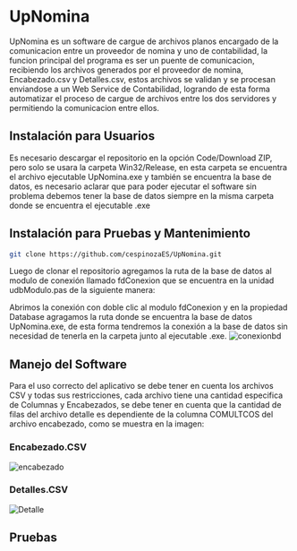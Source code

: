 # UpNomina
UpNomina es un software de cargue de archivos planos encargado de la comunicacion entre un proveedor de nomina y uno de contabilidad, la funcion principal del programa es ser un puente de comunicacion, recibiendo los archivos generados por el proveedor de nomina, Encabezado.csv y Detalles.csv, estos archivos se validan y se procesan enviandose a un Web Service de Contabilidad, logrando de esta forma automatizar el proceso de cargue de archivos entre los dos servidores y permitiendo la comunicacion entre ellos.

## Instalación para Usuarios

Es necesario descargar el repositorio en la opción Code/Download ZIP, pero solo se usara la carpeta Win32/Release, en esta carpeta se encuentra el archivo ejecutable UpNomina.exe y también se encuentra la base de datos, es necesario aclarar que para poder ejecutar el software sin problema debemos tener la base de datos siempre en la misma carpeta donde se encuentra el ejecutable .exe


## Instalación para Pruebas y Mantenimiento

```bash
git clone https://github.com/cespinozaES/UpNomina.git
```
Luego de clonar el repositorio agregamos la ruta de la base de datos al modulo de conexión llamado fdConexion que se encuentra en la unidad udbModulo.pas de la siguiente manera:

Abrimos la conexión con doble clic al modulo fdConexion y en la propiedad Database agragamos la ruta donde se encuentra la base de datos UpNomina.exe, de esta forma tendremos la conexión a la base de datos sin necesidad de tenerla en la carpeta junto al ejecutable .exe.
![conexionbd](https://user-images.githubusercontent.com/100435479/158600570-c420c8fd-d0b2-4071-b973-e8d368604d3a.png)



## Manejo del Software
Para el uso correcto del aplicativo se debe tener en cuenta los archivos CSV y todas sus restricciones, cada archivo tiene una cantidad especifica de Columnas y Encabezados, se debe tener en cuenta que la cantidad de filas del archivo detalle es dependiente de la columna COMULTCOS del archivo encabezado, como se muestra en la imagen: 
### Encabezado.CSV
![encabezado](https://user-images.githubusercontent.com/100435479/158603995-0db4ece9-8f51-48ee-8f9b-0add1292da33.jpg)

### Detalles.CSV
![Detalle](https://user-images.githubusercontent.com/100435479/158604016-00284064-d764-42af-bf59-23648cae0b6b.jpg)


## Pruebas
